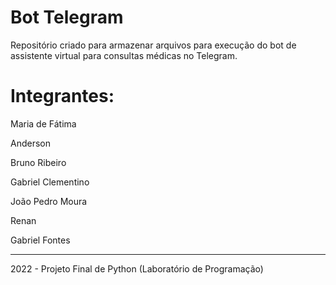 # Bot Telegram

Repositório criado para armazenar arquivos para execução do bot de assistente virtual para consultas médicas no Telegram. 

# Integrantes: 

<p>Maria de Fátima</p>
<p>Anderson</p>
<p>Bruno Ribeiro</p>
<p>Gabriel Clementino</p>
<p>João Pedro Moura</p>
<p>Renan</p>
<p>Gabriel Fontes</p>
<hr>

2022 - Projeto Final de Python (Laboratório de Programação)


